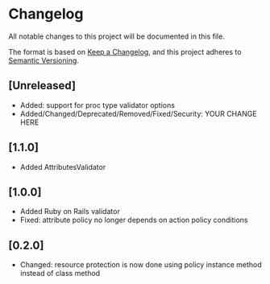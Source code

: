 # Changelog

All notable changes to this project will be documented in this file.

The format is based on [Keep a Changelog](https://keepachangelog.com/en/1.0.0/),
and this project adheres to [Semantic Versioning](https://semver.org/spec/v2.0.0.html).

## [Unreleased]

* Added: support for proc type validator options
* Added/Changed/Deprecated/Removed/Fixed/Security: YOUR CHANGE HERE

## [1.1.0]

* Added AttributesValidator

## [1.0.0]

* Added Ruby on Rails validator
* Fixed: attribute policy no longer depends on action policy conditions

## [0.2.0]

* Changed: resource protection is now done using policy instance method instead of class method
